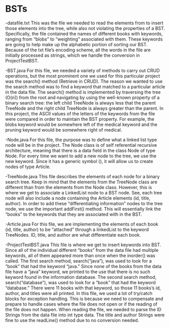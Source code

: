 # BSTs

-datafile.txt 
This was the file we needed to read the elements from to insert those elements into the tree, while also not violating the properties of a BST. Specifically, the file contained the names of different books with keywords, ranging from “blobs” to “weighting” associated with them. These keywords are going to help make up the alphabetic portion of sorting our BST. Because of the txt file’s encoding scheme, all the words in the file are initially processed as strings, which we handle the conversion in ProjectTestBST.

-BST.java
For this file, we needed a variety of methods to carry out CRUD operations, but the most prominent one we used for this particular project was the search() method (Retrieve in CRUD). The reason we wanted to use the search method was to find a keyword that matched to a particular article in the data file. The search() method is implemented by traversing the tree (O(n)) from the root and navigating by using the well-known property of a binary search tree: the left child TreeNode is always less that the parent TreeNode and the right child TreeNode is always greater than the parent. In this project, the ASCII values of the letters of the keywords from the file were compared in order to maintain the BST property. For example, the blobs keyword would be somewhere left of the medical keyword and the pruning keyword would be somewhere right of medical. 

-Node.java
For this file, the purpose was to define what a linked list type node will be in the project. The Node<E> class is of self referential recursive architecture, meaning that there is a data field in the class Node<E> of type Node<E>. For every time we want to add a new node to the tree, we use the new keyword. Since it has a generic symbol (<E>), it will allow us to create nodes of type Article.

-TreeNode.java
This file describes the elements of each node for a binary search tree. Keep in mind that the elements from the TreeNode class are different than from the elements from the Node class. However, this is where we get to associate a LinkedList node to a BST node. See, each tree node will also include a node containing the Article elements (id, title, author). In order to add these “differentiating information” nodes to the tree node, we use the important addFirst() method. This will essentially link the “books” to the keywords that they are associated with in the BST.

-Article.java
For this file, we are implementing the elements of each book (id, title, author) to be “attached” through a linkedList to the keyword TreeNodes. ID, title, and author are what differentiate each book.

-ProjectTestBST.java
This file is where we get to insert keywords into BST. Since all of the individual different “books” from the data file had multiple keywords, all of them appeared more than once when the inorder() was called. The first search method, search(“java”), was used to look for a “book” that had the keyword “java.” Since none of the books from the data file have a “java” keyword, we printed to the use that there is no such keyword found in the information database. The second search method, search(“database”), was used to look for a “book” that had the keyword “database.” There were 11 books with that keyword, so those 11 books’s id, author, and titles were all printed. In this file, we used a lot of try/catch blocks for exception handling. This is because we need to compensate and prepare to handle cases where the file does not open or if the reading of the file does not happen. When reading the file, we needed to parse the ID Strings from the data file into int type data. The title and author Strings were fine to use the readLine() method due to no conversion needed.

